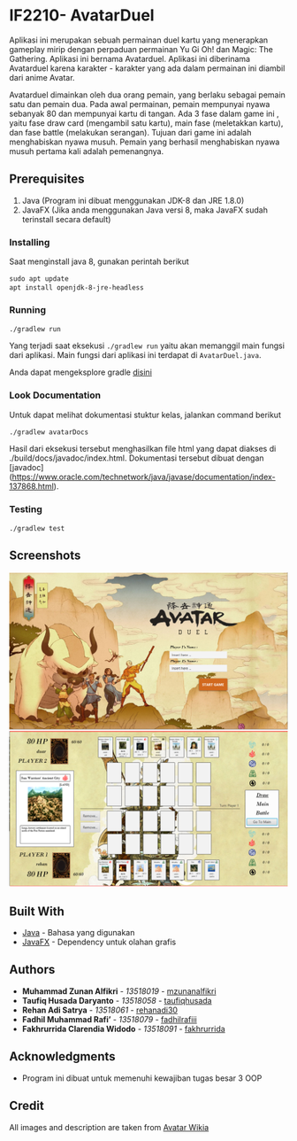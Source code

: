 # IF2210- AvatarDuel

Aplikasi ini merupakan sebuah permainan duel kartu yang menerapkan gameplay mirip dengan perpaduan permainan Yu Gi Oh! dan Magic: The Gathering. Aplikasi ini bernama Avatarduel. Aplikasi ini diberinama Avatarduel karena karakter - karakter yang ada dalam permainan ini diambil dari anime Avatar.

Avatarduel dimainkan oleh dua orang pemain, yang berlaku sebagai pemain satu dan pemain dua. Pada awal permainan, pemain mempunyai nyawa sebanyak 80 dan mempunyai kartu di tangan. Ada 3 fase dalam game ini , yaitu fase draw card (mengambil satu kartu),  main fase (meletakkan kartu), dan fase battle (melakukan serangan). Tujuan dari game ini adalah menghabiskan nyawa musuh. Pemain yang berhasil menghabiskan nyawa musuh pertama kali adalah pemenangnya.

## Prerequisites

1. Java (Program ini dibuat menggunakan JDK-8 dan JRE 1.8.0)
2. JavaFX (Jika anda menggunakan Java versi 8, maka JavaFX sudah terinstall secara default)

### Installing

Saat menginstall java 8, gunakan perintah berikut
```
sudo apt update
apt install openjdk-8-jre-headless
```

### Running

```
./gradlew run
```
Yang terjadi saat eksekusi `./gradlew run` yaitu akan memanggil main fungsi dari aplikasi. Main fungsi dari aplikasi ini terdapat di  `AvatarDuel.java`.

Anda dapat mengeksplore gradle [disini](https://guides.gradle.org/creating-new-gradle-builds/)

### Look Documentation
Untuk dapat melihat dokumentasi stuktur kelas, jalankan command berikut
```
./gradlew avatarDocs
```
Hasil dari eksekusi tersebut menghasilkan file html yang dapat diakses di ./build/docs/javadoc/index.html.
Dokumentasi tersebut dibuat dengan [javadoc] (https://www.oracle.com/technetwork/java/javase/documentation/index-137868.html).
### Testing

```
./gradlew test
```

## Screenshots
![Screenshot 1](/SS1.png)
![Screenshot 2](/SS2.png)

## Built With

* [Java](https://docs.oracle.com/en/java/) - Bahasa yang digunakan
* [JavaFX](https://docs.oracle.com/javase/8/javafx/api/toc.htm) - Dependency untuk olahan grafis

## Authors

* **Muhammad Zunan Alfikri** - *13518019* - [mzunanalfikri](https://github.com/mzunanalfikri)
* **Taufiq Husada Daryanto** - *13518058* - [taufiqhusada](https://github.com/taufiqhusada)
* **Rehan Adi Satrya** - *13518061* - [rehanadi30](https://github.com/rehanadi30)
* **Fadhil Muhammad Rafi’** - *13518079* - [fadhilrafiii](https://github.com/fadhilrafiii)
* **Fakhrurrida Clarendia Widodo** - *13518091* - [fakhrurrida](https://github.com/fakhrurrida)


## Acknowledgments

* Program ini dibuat untuk memenuhi kewajiban tugas besar 3 OOP

## Credit

All images and description are taken from [Avatar Wikia](https://avatar.fandom.com/wiki/Avatar_Wiki)
